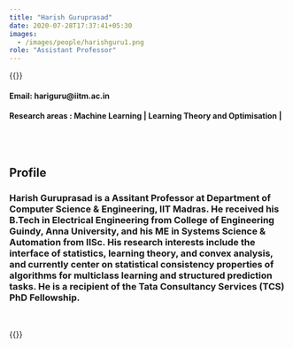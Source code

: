 ```yaml
---
title: "Harish Guruprasad"
date: 2020-07-28T17:37:41+05:30
images:
  - /images/people/harishguru1.png
role: "Assistant Professor"
---
```


{{<rawhtml>}} 
<div align="justify">
<h4>Email: hariguru@iitm.ac.in</h4>
<h4>Research areas : Machine Learning | Learning Theory and Optimisation |</h4><br>
</div>
<br>
<div>
	<h2>Profile</h2>
	<h3>
		Harish Guruprasad is a Assitant Professor at Department of Computer Science & Engineering, IIT Madras. He received his B.Tech in Electrical Engineering from College of Engineering Guindy, Anna University, and his ME in Systems Science & Automation from IISc. His research interests include the interface of statistics, learning theory, and convex analysis, and currently center on statistical consistency properties of algorithms for multiclass learning and structured prediction tasks. He is a recipient of the Tata Consultancy Services (TCS) PhD Fellowship.
	</h3>
	<br>
</div>

{{</rawhtml>}}